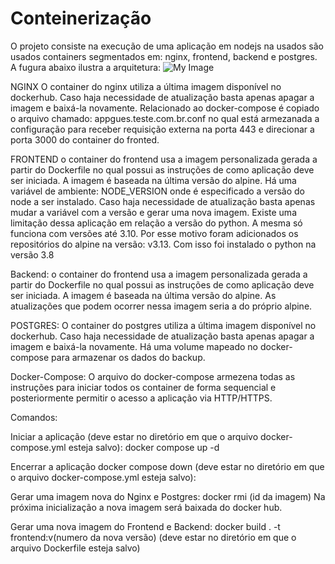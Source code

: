 # Conteinerização

O projeto consiste na execução de uma aplicação em nodejs na usados são usados containers segmentados em: nginx, frontend, backend e postgres. A fugura abaixo ilustra a arquitetura:
![My Image](my-image.jpg)

NGINX
O container do nginx utiliza a última imagem disponível no dockerhub. Caso haja necessidade de atualização basta apenas apagar a imagem e baixá-la novamente. Relacionado ao docker-compose é copiado o arquivo chamado: appgues.teste.com.br.conf no qual está armezanada a configuração para receber requisição externa na porta 443 e direcionar a porta 3000 do container do fronted.

FRONTEND
o container do frontend usa a imagem personalizada gerada a partir do Dockerfile no qual possui as instruções de como aplicação deve ser iniciada. A imagem é baseada na última versão do alpine. Há uma variável de ambiente: NODE_VERSION onde é especificado a versão do node a ser instalado. Caso haja necessidade de atualização basta apenas mudar a variável com a versão e gerar uma nova imagem.  Existe uma limitação dessa aplicação em relação a versão do python. A mesma só funciona com versões até 3.10. Por esse motivo foram adicionados os repositórios do alpine na versão: v3.13. Com isso foi instalado o python na versão 3.8

Backend:
o container do frontend usa a imagem personalizada gerada a partir do Dockerfile no qual possui as instruções de como aplicação deve ser iniciada. A imagem é baseada na última versão do alpine. As atualizações que podem ocorrer nessa imagem seria a do próprio alpine.

POSTGRES:
O container do postgres utiliza a última imagem disponível no dockerhub. Caso haja necessidade de atualização basta apenas apagar a imagem e baixá-la novamente. Há uma volume mapeado no docker-compose para armazenar os dados do backup.

Docker-Compose:
O arquivo do docker-compose armezena todas as instruções para iniciar todos os container de forma sequencial e posteriormente permitir o acesso a aplicação via HTTP/HTTPS.

Comandos:

Iniciar a aplicação (deve estar no diretório em que o arquivo docker-compose.yml esteja salvo):
docker compose up -d

Encerrar a aplicação 
docker compose down (deve estar no diretório em que o arquivo docker-compose.yml esteja salvo):

Gerar uma imagem nova do Nginx e Postgres:
docker rmi (id da imagem)
Na próxima inicialização a nova imagem será baixada do docker hub.

Gerar uma nova imagem do Frontend e Backend:
docker build . -t frontend:v(numero da nova versão) (deve estar no diretório em que o arquivo Dockerfile esteja salvo)

